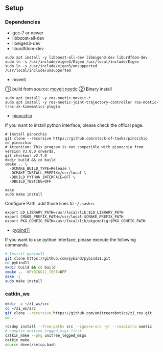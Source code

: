 ## Setup

### Dependencies

+ gcc-7 or newer
+ libboost-all-dev
+ libeigen3-dev
+ liburdfdom-dev

```shell
sudo apt install -y libboost-all-dev libeigen3-dev liburdfdom-dev
sudo ln -s /usr/include/eigen3/Eigen /usr/local/include/Eigen
sudo ln -s /usr/include/eigen3/unsupported /usr/local/include/unsupported
```
+ moveit

① build from source: [moveit noetic](https://ros-planning.github.io/moveit_tutorials/doc/getting_started/getting_started.html)
② Binary install
```
sudo apt install -y ros-noetic-moveit-*
sudo apt install -y ros-noetic-joint-trajectory-controller ros-noetic-trac-ik-kinematics-plugin
```

+ [pinocchio](https://stack-of-tasks.github.io/pinocchio/download.html)

If you want to install python interface, please check the offical page.


```
# Install pinocchio
git clone --recursive https://github.com/stack-of-tasks/pinocchio
cd pinocchio
# Attention: This program is not compatible with pinocchio from version V3.0.0 onwards.
git checkout v2.7.0
mkdir build && cd build
cmake .. \
  -DCMAKE_BUILD_TYPE=Release \
  -DCMAKE_INSTALL_PREFIX=/usr/local \
  -DBUILD_PYTHON_INTERFACE=OFF \
  -DBUILD_TESTING=OFF 

make
sudo make install
```

Configure Path, add those lines to `~/.bashrc`
```
export LD_LIBRARY_PATH=/usr/local/lib:$LD_LIBRARY_PATH
export CMAKE_PREFIX_PATH=/usr/local:$CMAKE_PREFIX_PATH
export PKG_CONFIG_PATH=/usr/local/lib/pkgconfig:$PKG_CONFIG_PATH
```

+ [pybind11](https://github.com/pybind/pybind11) 

If you want to use python interface, please execute the following commands.

```bash
# Install pybind11
git clone https://github.com/pybind/pybind11.git
cd pybind11
mkdir build && cd build
cmake .. -DPYBIND11_TEST=OFF
make -j
sudo make install
```

### catkin_ws

```bash
mkdir -p ~/z1_ws/src
cd ~/z1_ws/src
git clone --recursive https://github.com/unitreerobotics/z1_ros.git
cd ..

rosdep install --from-paths src --ignore-src -yr --rosdistro noetic
# compile unitree_legged_msgs first
catkin_make --pkg unitree_legged_msgs
catkin_make
source devel/setup.bash
```
